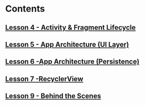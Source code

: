 # Contents

## [Lesson 4 - Activity & Fragment Lifecycle](lesson4.md)
## [Lesson 5 - App Architecture (UI Layer)](lesson5.md)
## [Lesson 6 -App Architecture (Persistence)](lesson6.md)
## [Lesson 7 -RecyclerView](lesson7.md)
## [Lesson 9 - Behind the Scenes](lesson9.md)
